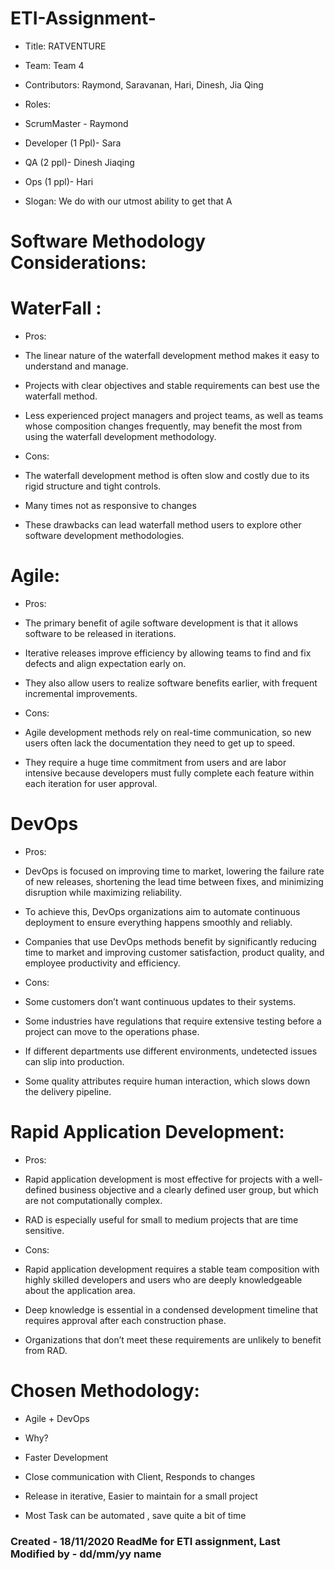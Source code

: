 # ETI-Assignment-
- Title: RATVENTURE 
- Team: Team 4 
- Contributors: Raymond, Saravanan, Hari, Dinesh, Jia Qing 
- Roles: 
- ScrumMaster - Raymond
- Developer (1 Ppl)- Sara 
- QA (2 ppl)- Dinesh Jiaqing 
- Ops (1 ppl)- Hari 

- Slogan: We do with our utmost ability to get that A 

# Software Methodology Considerations: 

# WaterFall :
- Pros: 
- The linear nature of the waterfall development method makes it easy to understand and manage. 
- Projects with clear objectives and stable requirements can best use the waterfall method. 
- Less experienced project managers and project teams, as well as teams whose composition changes frequently, may benefit the most from using the waterfall development methodology.

- Cons:
- The waterfall development method is often slow and costly due to its rigid structure and tight controls. 
- Many times not as responsive to changes 
- These drawbacks can lead waterfall method users to explore other software development methodologies.

# Agile:

- Pros:
- The primary benefit of agile software development is that it allows software to be released in iterations. 
- Iterative releases improve efficiency by allowing teams to find and fix defects and align expectation early on. 
- They also allow users to realize software benefits earlier, with frequent incremental improvements.

- Cons:
- Agile development methods rely on real-time communication, so new users often lack the documentation they need to get up to speed. 
- They require a huge time commitment from users and are labor intensive because developers must fully complete each feature within each iteration for user approval.

# DevOps
- Pros:
- DevOps is focused on improving time to market, lowering the failure rate of new releases, shortening the lead time between fixes, and minimizing disruption while maximizing reliability. 
- To achieve this, DevOps organizations aim to automate continuous deployment to ensure everything happens smoothly and reliably. 
- Companies that use DevOps methods benefit by significantly reducing time to market and improving customer satisfaction, product quality, and employee productivity and efficiency.

- Cons:
- Some customers don’t want continuous updates to their systems.
- Some industries have regulations that require extensive testing before a project can move to the operations phase.
- If different departments use different environments, undetected issues can slip into production.
- Some quality attributes require human interaction, which slows down the delivery pipeline.

# Rapid Application Development:
- Pros:
- Rapid application development is most effective for projects with a well-defined business objective and a clearly defined user group, but which are not computationally complex. 
- RAD is especially useful for small to medium projects that are time sensitive.

- Cons:
- Rapid application development requires a stable team composition with highly skilled developers and users who are deeply knowledgeable about the application area. 
- Deep knowledge is essential in a condensed development timeline that requires approval after each construction phase. 
- Organizations that don’t meet these requirements are unlikely to benefit from RAD.

# Chosen Methodology: 
- Agile + DevOps

- Why?
- Faster Development 
- Close communication with Client, Responds to changes
- Release in iterative, Easier to maintain for a small project
- Most Task can be automated , save quite a bit of time

### Created - 18/11/2020 ReadMe for ETI assignment, Last Modified by - dd/mm/yy name
